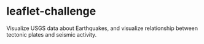 # leaflet-challenge
Visualize USGS data about Earthquakes, and visualize relationship between tectonic plates and seismic activity. 
